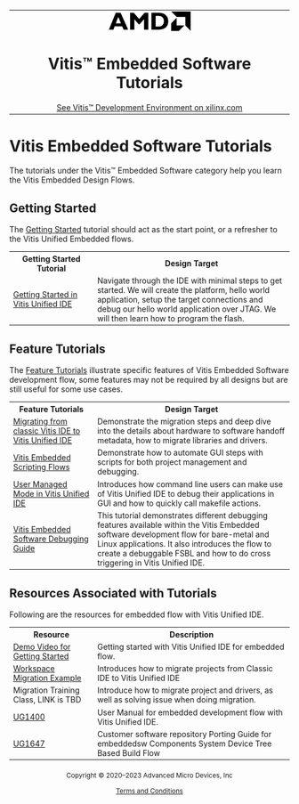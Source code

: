 <table class="sphinxhide" width="100%">
 <tr>
   <td align="center"><img src="https://raw.githubusercontent.com/Xilinx/Image-Collateral/main/xilinx-logo.png" width="30%"/><h1>Vitis™ Embedded Software Tutorials</h1>
   <a href="https://www.xilinx.com/products/design-tools/vitis.html">See Vitis™ Development Environment on xilinx.com</a>  </td>
 </tr>
</table>


# Vitis Embedded Software Tutorials

The tutorials under the Vitis™ Embedded Software category help you learn the Vitis Embedded Design Flows.

## Getting Started

The [Getting Started](./Getting_Started/) tutorial should act as the start point, or a refresher to the Vitis Unified Embedded flows.

<table style="width:100%">
  <tr>
    <th width="30%" align="center"><b>Getting Started Tutorial</b></td>
    <th width="70%" align="center"><b>Design Target</b></td>
  </tr>
  <tr>
    <td><a href=./Getting_Started>Getting Started in Vitis Unified IDE</a></td>
    <td>Navigate through the IDE with minimal steps to get started. We will create the platform, hello world application, setup the target connections and debug our hello world application over JTAG. We will then learn how to program the flash.</td>
  </tr>
</table>


## Feature Tutorials

The [Feature Tutorials](./Feature_Tutorials) illustrate specific features of Vitis Embedded Software development flow, some features may not be required by all designs but are still useful for some use cases.

<table style="width:100%">
  <tr>
    <th width="30%" align="center"><b>Feature Tutorials</b></td>
    <th width="70%" align="center"><b>Design Target</b></td>
  </tr>

  <tr>
    <td><a href=./Feature_Tutorials/03-vitis_classic_to_unified_migration>Migrating from classic Vitis IDE to Vitis Unified IDE</a></td>
    <td>Demonstrate the migration steps and deep dive into the details about hardware to software handoff metadata, how to migrate libraries and drivers.</td>
  </tr>

  <tr>
    <td><a href=./Feature_Tutorials/04-vitis_scripting_flows>Vitis Embedded Scripting Flows</a></td>
    <td>Demonstrate how to automate GUI steps with scripts for both project management and debugging.</td>
  </tr>

  <tr>
    <td><a href=./Feature_Tutorials/01-user_managed_mode>User Managed Mode in Vitis Unified IDE</a></td>
    <td>Introduces how command line users can make use of Vitis Unified IDE to debug their applications in GUI and how to quickly call makefile actions.</td>
  </tr>

  <tr>
    <td><a href="./Feature_Tutorials/02-Debugging"> Vitis Embedded Software Debugging Guide</a></td>
    <td>This tutorial demonstrates different debugging features available within the Vitis Embedded software development flow for bare-metal and Linux applications. It also introduces the flow to create a debuggable FSBL and how to do cross triggering in Vitis Unified IDE.</td>
   </tr>
</table>

## Resources Associated with Tutorials

Following are the resources for embedded flow with Vitis Unified IDE.

<table style="width:100%">
  <tr>
    <th width="30%" align="center"><b>Resource</b></td>
    <th width="70%" align="center"><b>Description</b></td>
  </tr>

  <tr>
    <td><a href=https://www.xilinx.com/video/software/vitis-ide-embedded-design.html> Demo Video for Getting Started</a></td>
    <td>Getting started with Vitis Unified IDE for embedded flow.</td>
  </tr>

  <tr>
    <td><a href=https://support.xilinx.com/s/article/000035677?language=en_US>Workspace Migration Example</a></td>
    <td>Introduces how to migrate projects from Classic IDE to Vitis Unified IDE</td>
  </tr>

  <tr>
    <td>Migration Training Class, LINK is TBD</a></td>
    <td>Introduce how to migrate project and drivers, as well as solving issue when doing migration.</td>
   </tr>

  <tr>
    <td><a href="https://docs.amd.com/r/en-US/ug1400-vitis-embedded/Getting-Started-with-Vitis"> UG1400 </a></td>
    <td>User Manual for embedded development flow with Vitis Unified IDE.</td>
  </tr>
  <tr>
    <td><a href=https://docs.xilinx.com/r/en-US/ug1647-porting-embeddedsw-components>UG1647</a></td>
    <td>Customer software repository Porting Guide for embeddedsw Components System Device Tree Based Build Flow
    </td>
  </tr>
</table>

<p class="sphinxhide" align="center"><sub>Copyright © 2020–2023 Advanced Micro Devices, Inc</sub></p>

<p class="sphinxhide" align="center"><sup><a href="https://www.amd.com/en/corporate/copyright">Terms and Conditions</a></sup></p>
